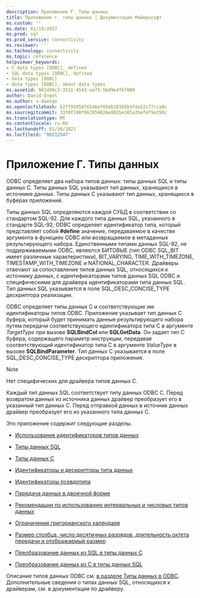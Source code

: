 ```yaml
---
description: Приложение Г. Типы данных
title: Приложение г. типы данных | Документация Майкрософт
ms.custom: ''
ms.date: 01/19/2017
ms.prod: sql
ms.prod_service: connectivity
ms.reviewer: ''
ms.technology: connectivity
ms.topic: reference
helpviewer_keywords:
- C data types [ODBC], defined
- SQL data types [ODBC], defined
- data types [ODBC]
- data types [ODBC], about data types
ms.assetid: 981d49c3-3531-4543-aa75-5bd9e4f67000
author: David-Engel
ms.author: v-daenge
ms.openlocfilehash: b2ff95858f654bef654b18105b4fda52c77cca0c
ms.sourcegitcommit: 33f0f190f962059826e002be165a2bef4f9e350c
ms.translationtype: MT
ms.contentlocale: ru-RU
ms.lasthandoff: 01/30/2021
ms.locfileid: "99212547"
---
```

# <a name="appendix-d-data-types"></a>Приложение Г. Типы данных
ODBC определяет два набора типов данных: типы данных SQL и типы данных C. Типы данных SQL указывают тип данных, хранящихся в источнике данных. Типы данных C указывают тип данных, хранящихся в буферах приложений.  
  
 Типы данных SQL определяются каждой СУБД в соответствии со стандартом SQL-92. Для каждого типа данных SQL, указанного в стандарте SQL-92, ODBC определяет идентификатор типа, который представляет собой **#define** значение, передаваемое в качестве аргумента в функциях ODBC или возвращаемое в метаданных результирующего набора. Единственными типами данных SQL-92, не поддерживаемыми ODBC, являются БИТОВЫЕ (тип ODBC SQL_BIT имеет различные характеристики), BIT_VARYING, TIME_WITH_TIMEZONE, TIMESTAMP_WITH_TIMEZONE и NATIONAL_CHARACTER. Драйверы отвечают за сопоставление типов данных SQL, относящихся к источнику данных, с идентификаторами типов данных SQL ODBC и специфическими для драйвера идентификаторами типа данных SQL. Тип данных SQL указывается в поле SQL_DESC_CONCISE_TYPE дескриптора реализации.  
  
 ODBC определяет типы данных C и соответствующие им идентификаторы типов ODBC. Приложение указывает тип данных C буфера, который будет принимать данные результирующего набора путем передачи соответствующего идентификатора типа C в аргументе *TargetType* при вызове **SQLBindCol** или **SQLGetData**. Он задает тип C буфера, содержащего параметр инструкции, передавая соответствующий идентификатор типа C в аргументе *ValueType* в вызове **SQLBindParameter**. Тип данных C указывается в поле SQL_DESC_CONCISE_TYPE дескриптора приложения.  
  
> [!NOTE]  
>  Нет специфических для драйвера типов данных C.  
  
 Каждый тип данных SQL соответствует типу данных ODBC C. Перед возвратом данных из источника данных драйвер преобразует его в указанный тип данных C. Перед отправкой данных в источник данных драйвер преобразует его из указанного типа данных C.  
  
 Это приложение содержит следующие разделы.  
  
-   [Использование идентификаторов типов данных](../../../odbc/reference/appendixes/using-data-type-identifiers.md)  
  
-   [Типы данных SQL](../../../odbc/reference/appendixes/sql-data-types.md)  
  
-   [Типы данных C](../../../odbc/reference/appendixes/c-data-types.md)  
  
-   [Идентификаторы и дескрипторы типа данных](../../../odbc/reference/appendixes/data-type-identifiers-and-descriptors.md)  
  
-   [Идентификаторы псевдотипа](../../../odbc/reference/appendixes/pseudo-type-identifiers.md)  
  
-   [Передача данных в двоичной форме](../../../odbc/reference/appendixes/transferring-data-in-its-binary-form.md)  
  
-   [Рекомендации по использованию интервальных и числовых типов данных](../../../odbc/reference/appendixes/guidelines-for-interval-and-numeric-data-types.md)  
  
-   [Ограничения григорианского календаря](../../../odbc/reference/appendixes/constraints-of-the-gregorian-calendar.md)  
  
-   [Размер столбца, число десятичных разрядов, длительность октета передачи и отображаемый размер](../../../odbc/reference/appendixes/column-size-decimal-digits-transfer-octet-length-and-display-size.md)  
  
-   [Преобразование данных из SQL в типы данных C](../../../odbc/reference/appendixes/converting-data-from-sql-to-c-data-types.md)  
  
-   [Преобразование данных из C в типы данных SQL](../../../odbc/reference/appendixes/converting-data-from-c-to-sql-data-types.md)  
  
 Описание типов данных ODBC см. [в разделе Типы данных в ODBC](../../../odbc/reference/develop-app/data-types-in-odbc.md). Дополнительные сведения о типах данных SQL, относящихся к драйверам, см. в документации по драйверу.
